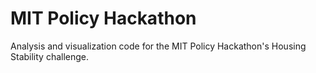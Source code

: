 # MIT Policy Hackathon
Analysis and visualization code for the MIT Policy Hackathon's Housing Stability challenge.
